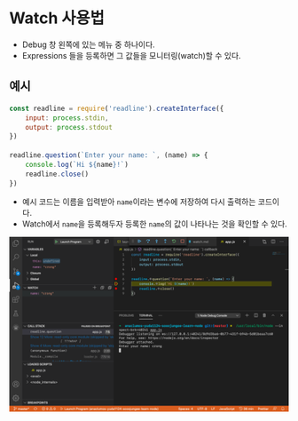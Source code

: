 # Watch 사용법

- Debug 창 왼쪽에 있는 메뉴 중 하나이다.
- Expressions 들을 등록하면 그 값들을 모니터링(watch)할 수 있다.

## 예시

```javascript
const readline = require('readline').createInterface({
    input: process.stdin,
    output: process.stdout
})

readline.question(`Enter your name: `, (name) => {
    console.log(`Hi ${name}!`)
    readline.close()
})
```

- 예시 코드는 이름을 입력받아 `name`이라는 변수에 저장하여 다시 출력하는 코드이다.
- Watch에서 `name`을 등록해두자 등록한 `name`의 값이 나타나는 것을 확인할 수 있다.

![watch-example](./images/min-watch.png)